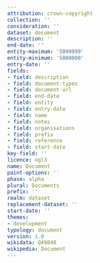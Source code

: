 ```yaml
---
attribution: crown-copyright
collection: ''
consideration: ''
dataset: document
description: ''
end-date: ''
entity-maximum: '5899999'
entity-minimum: '5800000'
entry-date: ''
fields:
- field: description
- field: document-types
- field: document-url
- field: end-date
- field: entity
- field: entry-date
- field: name
- field: notes
- field: organisations
- field: prefix
- field: reference
- field: start-date
key-field: ''
licence: ogl3
name: Document
paint-options: ''
phase: alpha
plural: Documents
prefix: ''
realm: dataset
replacement-dataset: ''
start-date: ''
themes:
- development
typology: document
version: 1.0
wikidata: Q49848
wikipedia: Document
---
```

